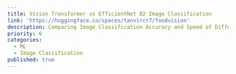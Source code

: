 ```yaml
---
title: Vision Transformer vs EfficientNet B2 Image Classification
link: 'https://huggingface.co/spaces/tanvircr7/foodvision'
description: Comparing Image Classification Accuracy and Speed of Different Models 
priority: 6
categories:
  - ML
  - Image Classification
published: true
---
```

